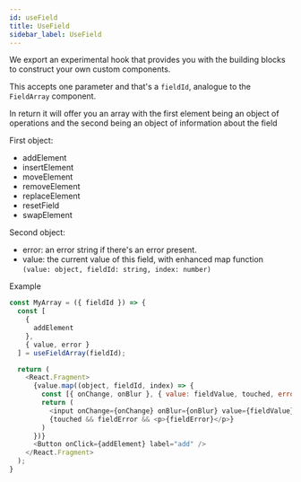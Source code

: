 ```yaml
---
id: useField
title: UseField
sidebar_label: UseField
---
```


We export an experimental hook that provides you with the building blocks to construct your own custom components.

This accepts one parameter and that's a `fieldId`, analogue to the `FieldArray` component.

In return it will offer you an array with the first element being an object of operations and the second being an object of information about the field

First object:

- addElement
- insertElement
- moveElement
- removeElement
- replaceElement
- resetField
- swapElement

Second object:

- error: an error string if there's an error present.
- value: the current value of this field, with enhanced map function `(value: object, fieldId: string, index: number)`

Example

```javascript
const MyArray = ({ fieldId }) => {
  const [
    {
      addElement
    },
    { value, error }
  ] = useFieldArray(fieldId);

  return (
    <React.Fragment>
      {value.map((object, fieldId, index) => {
        const [{ onChange, onBlur }, { value: fieldValue, touched, error: fieldError }] = useField(fieldId);
        return (
          <input onChange={onChange} onBlur={onBlur} value={fieldValue} />
          {touched && fieldError && <p>{fieldError}</p>}
        )
      })}
      <Button onClick={addElement} label="add" />
    </React.Fragment>
  );
}
```
